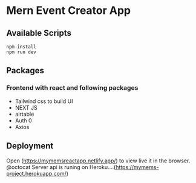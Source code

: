 # Mern Event Creator App

## Available Scripts

```
npm install
npm run dev
```

## Packages

### Frontend with react and following packages

- Tailwind css to build UI
- NEXT JS
- airtable
- Auth 0
- Axios

## Deployment

Open (https://mymemsreactapp.netlify.app/) to view live it in the browser. @octocat
Server api is runing on Heroku....(https://mymems-project.herokuapp.com/)
